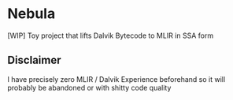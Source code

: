 # Nebula

[WIP] Toy project that lifts Dalvik Bytecode to MLIR in SSA form

## Disclaimer

I have precisely zero MLIR / Dalvik Experience beforehand so it will probably be abandoned or with shitty code quality
